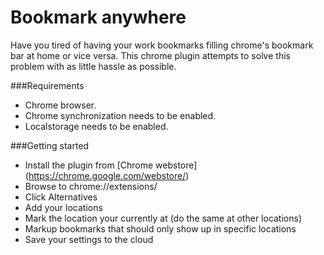 Bookmark anywhere
=================
Have you tired of having your work bookmarks filling chrome's bookmark bar at home or vice versa. This chrome plugin attempts to solve this problem with as little hassle as possible.

###Requirements
* Chrome browser.
* Chrome synchronization needs to be enabled.
* Localstorage needs to be enabled.

###Getting started
* Install the plugin from [Chrome webstore] (https://chrome.google.com/webstore/) 
* Browse to chrome://extensions/
* Click Alternatives
* Add your locations
* Mark the location your currently at (do the same at other locations)
* Markup bookmarks that should only show up in specific locations
* Save your settings to the cloud

